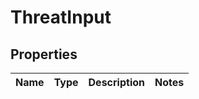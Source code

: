 # ThreatInput

## Properties
Name | Type | Description | Notes
------------ | ------------- | ------------- | -------------
